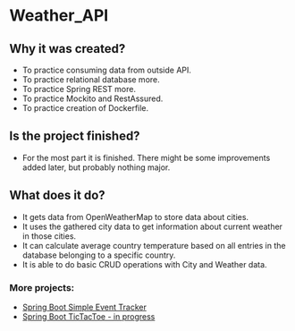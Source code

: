 # Weather_API

## Why it was created?

* To practice consuming data from outside API.
* To practice relational database more.
* To practice Spring REST more.
* To practice Mockito and RestAssured.
* To practice creation of Dockerfile.

## Is the project finished?

* For the most part it is finished. There might be some improvements added later, but probably nothing major.

## What does it do?

* It gets data from OpenWeatherMap to store data about cities.
* It uses the gathered city data to get information about current weather in those cities.
* It can calculate average country temperature based on all entries in the database belonging to a specific country.
* It is able to do basic CRUD operations with City and Weather data.

### More projects:
* [Spring Boot Simple Event Tracker](https://github.com/DZajaczkowski/SimpleEventApp)
* [Spring Boot TicTacToe - in progress](https://github.com/DZajaczkowski/TicTacToeTwo)